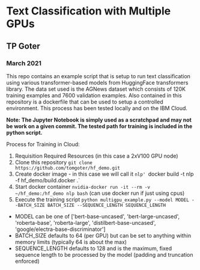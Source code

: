 # Text Classification with Multiple GPUs
## TP Goter
### March 2021

This repo contains an example script that is setup to run text classification using various transformer-based models from HuggingFace transformers library. The data set used is the AGNews dataset which consists of 120K training examples and 7600 validation examples. Also contained in this repository is a dockerfile that can be used to setup a controlled environment. This process has been tested locally and on the IBM Cloud.

**Note: The Jupyter Notebook is simply used as a scratchpad and may not be work on a given commit. The tested path for training is included in the python script.**

Process for Training in Cloud:

1. Requisition Required Resources (in this case a 2xV100 GPU node)
2. Clone this repository `git clone https://github.com/tomgoter/hf_demo.git`
3. Create docker image - in this case we will call it `nlp' `docker build -t nlp -f hf_demo/build.docker .`
4. Start docker container `nvidia-docker run -it --rm -v ~/hf_demo:/hf_demo nlp bash` (can use docker run if just using cpus)
5. Execute the training script ```python multigpu_example.py --model MODEL --BATCH_SIZE BATCH_SIZE --SEQUENCE_LENGTH SEQUENCE_LENGTH```
- MODEL can be one of ['bert-base-uncased', 'bert-large-uncased', 'roberta-base', 'roberta-large', 'distilbert-base-uncased', 'google/electra-base-discriminator']
- BATCH_SIZE defaults to 64 (per GPU) but can be set to anything within memory limits (typically 64 is about the max)
- SEQUENCE_LENGTH defaults to 128 and is the maximum, fixed sequence length to be processed by the model (padding and truncation enforced)
 


